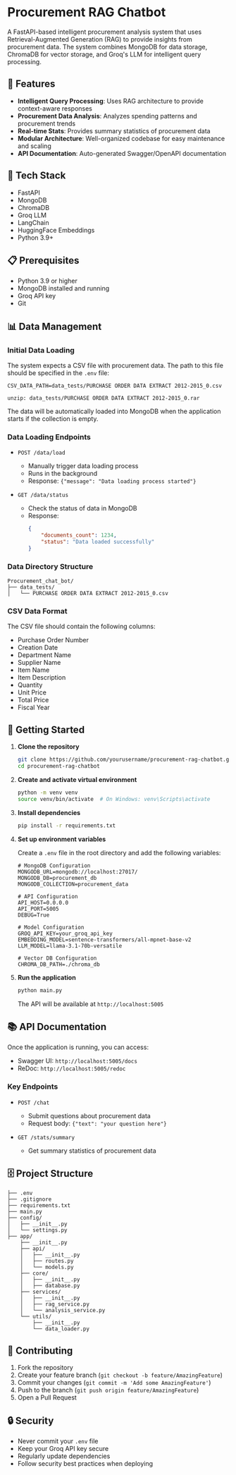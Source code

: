 # Procurement RAG Chatbot

A FastAPI-based intelligent procurement analysis system that uses Retrieval-Augmented Generation (RAG) to provide insights from procurement data. The system combines MongoDB for data storage, ChromaDB for vector storage, and Groq's LLM for intelligent query processing.

## 🌟 Features

- **Intelligent Query Processing**: Uses RAG architecture to provide context-aware responses
- **Procurement Data Analysis**: Analyzes spending patterns and procurement trends
- **Real-time Stats**: Provides summary statistics of procurement data
- **Modular Architecture**: Well-organized codebase for easy maintenance and scaling
- **API Documentation**: Auto-generated Swagger/OpenAPI documentation

## 🔧 Tech Stack

- FastAPI
- MongoDB
- ChromaDB
- Groq LLM
- LangChain
- HuggingFace Embeddings
- Python 3.9+

## 📋 Prerequisites

- Python 3.9 or higher
- MongoDB installed and running
- Groq API key
- Git


## 📊 Data Management

### Initial Data Loading

The system expects a CSV file with procurement data. The path to this file should be specified in the `.env` file:

```env
CSV_DATA_PATH=data_tests/PURCHASE ORDER DATA EXTRACT 2012-2015_0.csv

unzip: data_tests/PURCHASE ORDER DATA EXTRACT 2012-2015_0.rar
```


The data will be automatically loaded into MongoDB when the application starts if the collection is empty.

### Data Loading Endpoints

- `POST /data/load`
  - Manually trigger data loading process
  - Runs in the background
  - Response: `{"message": "Data loading process started"}`

- `GET /data/status`
  - Check the status of data in MongoDB
  - Response: 
    ```json
    {
        "documents_count": 1234,
        "status": "Data loaded successfully"
    }
    ```

### Data Directory Structure

```
Procurement_chat_bot/
├── data_tests/
│   └── PURCHASE ORDER DATA EXTRACT 2012-2015_0.csv
```

### CSV Data Format

The CSV file should contain the following columns:
- Purchase Order Number
- Creation Date
- Department Name
- Supplier Name
- Item Name
- Item Description
- Quantity
- Unit Price
- Total Price
- Fiscal Year


## 🚀 Getting Started


1. **Clone the repository**
   ```bash
   git clone https://github.com/yourusername/procurement-rag-chatbot.git
   cd procurement-rag-chatbot
   ```

2. **Create and activate virtual environment**
   ```bash
   python -m venv venv
   source venv/bin/activate  # On Windows: venv\Scripts\activate
   ```

3. **Install dependencies**
   ```bash
   pip install -r requirements.txt
   ```

4. **Set up environment variables**
   
   Create a `.env` file in the root directory and add the following variables:
   ```env
   # MongoDB Configuration
   MONGODB_URL=mongodb://localhost:27017/
   MONGODB_DB=procurement_db
   MONGODB_COLLECTION=procurement_data

   # API Configuration
   API_HOST=0.0.0.0
   API_PORT=5005
   DEBUG=True

   # Model Configuration
   GROQ_API_KEY=your_groq_api_key
   EMBEDDING_MODEL=sentence-transformers/all-mpnet-base-v2
   LLM_MODEL=llama-3.1-70b-versatile

   # Vector DB Configuration
   CHROMA_DB_PATH=./chroma_db
   ```

5. **Run the application**


   ```bash
   python main.py
   ```

   The API will be available at `http://localhost:5005`

## 📚 API Documentation

Once the application is running, you can access:
- Swagger UI: `http://localhost:5005/docs`
- ReDoc: `http://localhost:5005/redoc`

### Key Endpoints

- `POST /chat`
  - Submit questions about procurement data
  - Request body: `{"text": "your question here"}`

- `GET /stats/summary`
  - Get summary statistics of procurement data

## 🗄️ Project Structure

```
├── .env
├── .gitignore
├── requirements.txt
├── main.py
├── config/
│   ├── __init__.py
│   └── settings.py
├── app/
    ├── __init__.py
    ├── api/
    │   ├── __init__.py
    │   ├── routes.py
    │   └── models.py
    ├── core/
    │   ├── __init__.py
    │   ├── database.py
    ├── services/
    │   ├── __init__.py
    │   ├── rag_service.py
    │   └── analysis_service.py
    └── utils/
        ├── __init__.py
        └── data_loader.py

```

## 🤝 Contributing

1. Fork the repository
2. Create your feature branch (`git checkout -b feature/AmazingFeature`)
3. Commit your changes (`git commit -m 'Add some AmazingFeature'`)
4. Push to the branch (`git push origin feature/AmazingFeature`)
5. Open a Pull Request

## 🔒 Security

- Never commit your `.env` file
- Keep your Groq API key secure
- Regularly update dependencies
- Follow security best practices when deploying
